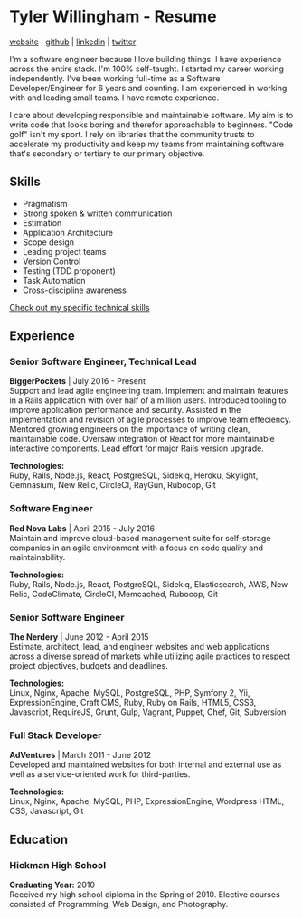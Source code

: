 # Tyler Willingham - Resume
[website](http://tylerwillingham.com) | [github](http://github.com/tylerwillingham) | [linkedin](http://linkedin.com/in/tylerwillingham) | [twitter](http://twitter.com/tylerwillingham)

I'm a software engineer because I love building things. I have experience across the entire stack. I'm 100% self-taught. I started my career working independently. I've been working full-time as a Software Developer/Engineer for 6 years and counting. I am experienced in working with and leading small teams. I have remote experience.

I care about developing responsible and maintainable software. My aim is to write code that looks boring and therefor approachable to beginners. "Code golf" isn't my sport. I rely on libraries that the community trusts to accelerate my productivity and keep my teams from maintaining software that's secondary or tertiary to our primary objective.

## Skills

* Pragmatism
* Strong spoken & written communication
* Estimation
* Application Architecture
* Scope design
* Leading project teams
* Version Control
* Testing (TDD proponent)
* Task Automation
* Cross-discipline awareness

[Check out my specific technical skills](TECH_SKILLS.md)


## Experience

### Senior Software Engineer, Technical Lead
**BiggerPockets** | July 2016 - Present  
Support and lead agile engineering team. Implement and maintain features in a Rails application with over half of a million users. Introduced tooling to improve application performance and security. Assisted
in the implementation and revision of agile processes to improve team effeciency. Mentored growing engineers on the importance of writing clean, maintainable code.
Oversaw integration of React for more maintainable interactive components. Lead effort for major Rails version upgrade.

**Technologies:**  
Ruby, Rails, Node.js, React, PostgreSQL, Sidekiq, Heroku, Skylight, Gemnasium, New Relic, CircleCI, RayGun, Rubocop, Git

### Software Engineer
**Red Nova Labs** | April 2015 - July 2016  
Maintain and improve cloud-based management suite for self-storage companies in an agile environment with a focus on code quality and maintainability.

**Technologies:**  
Ruby, Rails, Node.js, React, PostgreSQL, Sidekiq, Elasticsearch, AWS, New Relic, CodeClimate, CircleCI, Memcached, Rubocop, Git

### Senior Software Engineer
**The Nerdery** | June 2012 - April 2015  
Estimate, architect, lead, and engineer websites and web applications across a diverse spread of markets while utilizing agile practices to respect project objectives, budgets and deadlines.

**Technologies:**  
Linux, Nginx, Apache, MySQL, PostgreSQL, PHP, Symfony 2, Yii, ExpressionEngine, Craft CMS, Ruby, Ruby on Rails, HTML5, CSS3, Javascript, RequireJS, Grunt, Gulp, Vagrant, Puppet, Chef, Git, Subversion

### Full Stack Developer
**AdVentures** | March 2011 - June 2012  
Developed and maintained websites for both internal and external use as well as a service-oriented work for third-parties.

**Technologies:**  
Linux, Nginx, Apache, MySQL, PHP, ExpressionEngine, Wordpress HTML, CSS, Javascript, Git


## Education

### Hickman High School
**Graduating Year:** 2010  
Received my high school diploma in the Spring of 2010. Elective courses consisted of Programming, Web Design, and Photography.

